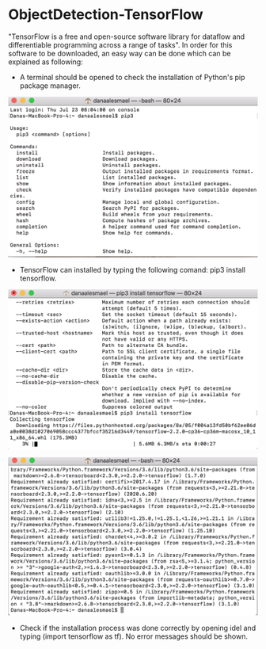 # ObjectDetection-TensorFlow

"TensorFlow is a free and open-source software library for dataflow and differentiable programming across a range of tasks". In order for this software to be downloaded, an easy way can be done which can be explained as following: 


* A terminal should be opened to check the installation of Python's pip package manager. 

![](images/1.png)

* TensorFlow can installed by typing the following comand: pip3 install tensorflow.

![](images/2.png)

![](images/4.png)

* Check if the installation process was done correctly by opening idel and typing (import tensorflow as tf). No error messages should be shown. 


